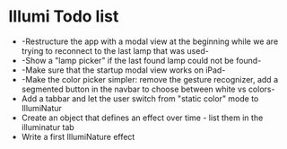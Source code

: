 # Illumi Todo list


* -Restructure the app with a modal view at the beginning while we are trying to
reconnect to the last lamp that was used-
* -Show a "lamp picker" if the last found lamp could not be found-
* -Make sure that the startup modal view works on iPad-
* -Make the color picker simpler: remove the gesture recognizer, add a segmented
button in the navbar to choose between white vs colors-
* Add a tabbar and let the user switch from "static color" mode to IllumiNatur
* Create an object that defines an effect over time - list them in the illuminatur tab
* Write a first IllumiNature effect
